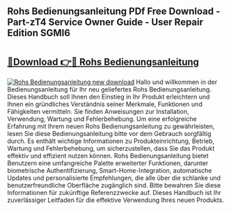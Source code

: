 ## Rohs Bedienungsanleitung PDf Free Download - Part-zT4 Service Owner Guide - User Repair Edition SGMI6

# <h2><a href="http://df3f1ni.blite.top/?on=Rohs+Bedienungsanleitung">🔗Download 👉🔴 Rohs Bedienungsanleitung</a></h2>

[![Rohs Bedienungsanleitung new download](https://i.imgur.com/lujVjoI.png)](http://df3f1ni.blite.top/?on=Rohs+Bedienungsanleitung)
Hallo und willkommen in der Bedienungsanleitung für Ihr neu geliefertes Rohs Bedienungsanleitung. Dieses Handbuch soll Ihnen den Einstieg in Ihr Produkt erleichtern und Ihnen ein gründliches Verständnis seiner Merkmale, Funktionen und Fähigkeiten vermitteln. Sie finden Anweisungen zur Installation, Verwendung, Wartung und Fehlerbehebung. Um eine erfolgreiche Erfahrung mit Ihrem neuen Rohs Bedienungsanleitung zu gewährleisten, lesen Sie diese Bedienungsanleitung bitte vor dem Gebrauch sorgfältig durch. Es enthält wichtige Informationen zu Produkteinrichtung, Betrieb, Wartung und Fehlerbehebung, um sicherzustellen, dass Sie das Produkt effektiv und effizient nutzen können. Rohs Bedienungsanleitung bietet Benutzern eine umfangreiche Palette erweiterter Funktionen, darunter biometrische Authentifizierung, Smart-Home-Integration, automatische Updates und personalisierte Empfehlungen, die alle über die schlanke und benutzerfreundliche Oberfläche zugänglich sind. Bitte bewahren Sie diese Informationen für zukünftige Referenzzwecke auf. Dieses Handbuch ist Ihr zuverlässiger Leitfaden für die effektive Verwendung Ihres neuen Produkts.
